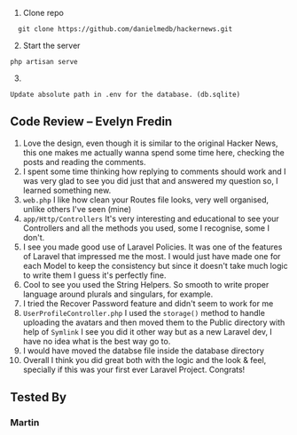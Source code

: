 1. Clone repo

```
  git clone https://github.com/danielmedb/hackernews.git
```

2. Start the server

```
php artisan serve
```

3. 
```
Update absolute path in .env for the database. (db.sqlite)
```

## Code Review – Evelyn Fredin
1. Love the design, even though it is similar to the original Hacker News, this one makes me actually wanna spend some time here, checking the posts and reading the comments.
2. I spent some time thinking how replying to comments should work and I was very glad to see you did just that and answered my question so, I learned something new.
3. `web.php` I like how clean your Routes file looks, very well organised, unlike others I've seen (mine)
4. `app/Http/Controllers` It's very interesting and educational to see your Controllers and all the methods you used, some I recognise, some I don't.
5. I see you made good use of Laravel Policies. It was one of the features of Laravel that impressed me the most. I would just have made one for each Model to keep the consistency but since it doesn't take much logic to write them I guess it's perfectly fine.
6. Cool to see you used the String Helpers. So smooth to write proper language around plurals and singulars, for example.
7. I tried the Recover Password feature and didn't seem to work for me
8. `UserProfileController.php` I used the `storage()` method to handle uploading the avatars and then moved them to the Public directory with help of `Symlink` I see you did it other way but as a new Laravel dev, I have no idea what is the best way go to.
9. I would have moved the databse file inside the database directory
10. Overall I think you did great both with the logic and the look & feel, specially if this was your first ever Laravel Project. Congrats!

## Tested By
###  Martin

